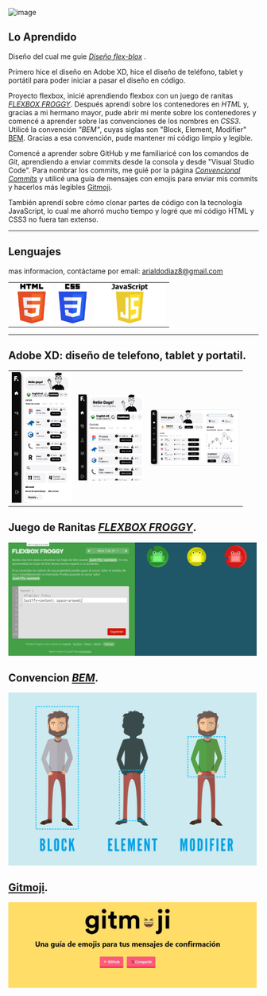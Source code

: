 ![image](https://github.com/arialdodev/dashboard-con-flexbox/assets/139005415/6b78684a-8d94-4c2a-9cb0-c559633fddf5)

## Lo Aprendido

Diseño del cual me guie <a href="https://co.pinterest.com/pin/618189486381336452/" target="_blank"> *Diseño flex-blox*</a> .

Primero hice el diseño en Adobe XD, hice el diseño de teléfono, tablet y portátil para poder iniciar a pasar el diseño en código.

Proyecto flexbox, inicié aprendiendo flexbox con un juego de ranitas <a href="https://flexboxfroggy.com/#es" target="_blank"> *FLEXBOX FROGGY*</a>. Después aprendí sobre los contenedores en *HTML* y, gracias a mi hermano mayor, pude abrir mi mente sobre los contenedores y comencé a aprender sobre las convenciones de los nombres en *CSS3*. Utilicé la convención *"BEM"*, cuyas siglas son "Block, Element, Modifier" <a href="https://www.freecodecamp.org/news/css-naming-conventions-that-will-save-you-hours-of-debugging-35cea737d849/" target="_blank">BEM</a>. Gracias a esa convención, pude mantener mi código limpio y legible.

Comencé a aprender sobre GitHub y me familiaricé con los comandos de *Git*, aprendiendo a enviar commits desde la consola y desde "Visual Studio Code". Para nombrar los commits, me guié por la página <a href="https://www.conventionalcommits.org/es/v1.0.0/" target="_blank">*Convencional Commits*</a> y utilicé una guía de mensajes con emojis para enviar mis commits y hacerlos más legibles <a href="https://gitmoji.dev/" target="_blank">Gitmoji</a>.

También aprendí sobre cómo clonar partes de código con la tecnología JavaScript, lo cual me ahorró mucho tiempo y logré que mi código HTML y CSS3 no fuera tan extenso.

---

## Lenguajes

mas informacion, contáctame por email: arialdodiaz8@gmail.com

<table>
<tr>
<td align="center"><img src="images/html-logo.png" width="80"></td>
<td align="center"><img src="images/css-logo.png" width="57"></td>
<td align="center"><img src="images/javascript-logo.png" width="145"></td>
</tr>
</table>

---
## Adobe XD: diseño de telefono, tablet y portatil.
<table>
<tr>
<td align="center"><img src="images/phone-Xd.jpg" width="120"></td>
<td align="center"><img src="images/tablet-Xd.jpg" width="130"></td>
<td align="center"><img src="images/portatil-Xd.jpg" width="180"></td>
</tr>
</table>

## Juego de Ranitas <a href="https://flexboxfroggy.com/#es" target="_blank"> *FLEXBOX FROGGY*</a>.
<img src="images/frog.jpg" width="500">

## Convencion <a href="https://www.freecodecamp.org/news/css-naming-conventions-that-will-save-you-hours-of-debugging-35cea737d849/" target="_blank"> *BEM*</a>.
<img src="images/conventional-bem.png" width="500">

## <a href="https://flexboxfroggy.com/#es" target="_blank"> Gitmoji</a>.
<img src="images/emoji.jpg" width="500">

